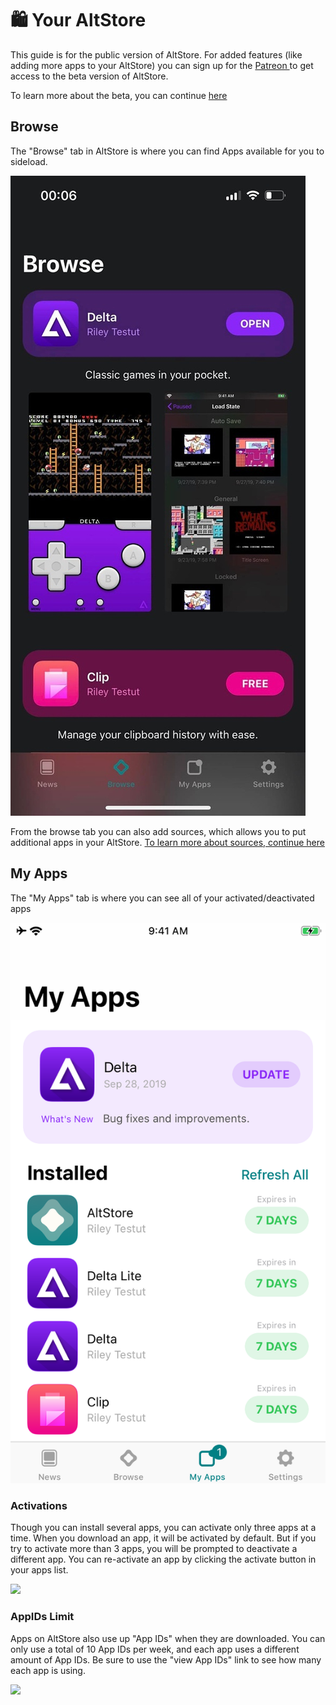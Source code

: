 # 🛍 Your AltStore

This guide is for the public version of AltStore. For added features (like adding more apps to your AltStore) you can sign up for the [Patreon ](https://www.patreon.com/rileytestut)to get access to the beta version of AltStore.&#x20;

To learn more about the beta, you can continue [here](../patreon/beta-features.md)

## Browse

The "Browse" tab in AltStore is where you can find Apps available for you to sideload.&#x20;

&#x20;                                                ![](<../.gitbook/assets/image (4).png>)

From the browse tab you can also add sources, which allows you to put additional apps in your AltStore. [To learn more about sources, continue here](features/sources.md)

## My Apps

The "My Apps" tab is where you can see all of your activated/deactivated apps  &#x20;

&#x20;                                                ![](../.gitbook/assets/65605569-30ca6080-df5e-11e9-8dfb-15ebb00e10cb.png)

### Activations&#x20;

Though you can install several apps, you can activate only three apps at a time. When you download an app, it will be activated by default. But if you try to activate more than 3 apps, you will be prompted to deactivate a different app. You can re-activate an app by clicking the activate button in your apps list.

&#x20;                                              ![](../.gitbook/assets/IMG\_3844.PNG)                  &#x20;

### AppIDs Limit

Apps on AltStore also use up "App IDs" when they are downloaded. You can only use a total of 10 App IDs per week, and each app uses a different amount of App IDs. Be sure to use the "view App IDs" link to see how many each app is using.&#x20;

&#x20;                                              ![](../.gitbook/assets/IMG\_3843.jpeg)
